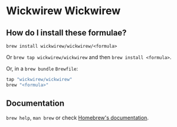 # Wickwirew Wickwirew

## How do I install these formulae?

`brew install wickwirew/wickwirew/<formula>`

Or `brew tap wickwirew/wickwirew` and then `brew install <formula>`.

Or, in a `brew bundle` `Brewfile`:

```ruby
tap "wickwirew/wickwirew"
brew "<formula>"
```

## Documentation

`brew help`, `man brew` or check [Homebrew's documentation](https://docs.brew.sh).
